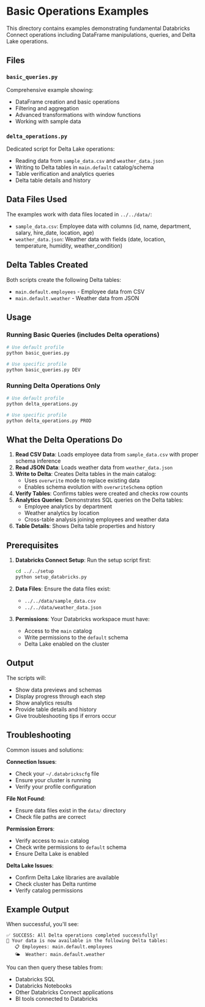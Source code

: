 # Basic Operations Examples

This directory contains examples demonstrating fundamental Databricks Connect operations including DataFrame manipulations, queries, and Delta Lake operations.

## Files

### `basic_queries.py`
Comprehensive example showing:
- DataFrame creation and basic operations
- Filtering and aggregation
- Advanced transformations with window functions
- Working with sample data

### `delta_operations.py` 
Dedicated script for Delta Lake operations:
- Reading data from `sample_data.csv` and `weather_data.json`
- Writing to Delta tables in `main.default` catalog/schema
- Table verification and analytics queries
- Delta table details and history

## Data Files Used

The examples work with data files located in `../../data/`:
- `sample_data.csv`: Employee data with columns (id, name, department, salary, hire_date, location, age)
- `weather_data.json`: Weather data with fields (date, location, temperature, humidity, weather_condition)

## Delta Tables Created

Both scripts create the following Delta tables:
- `main.default.employees` - Employee data from CSV
- `main.default.weather` - Weather data from JSON

## Usage

### Running Basic Queries (includes Delta operations)
```bash
# Use default profile
python basic_queries.py

# Use specific profile
python basic_queries.py DEV
```

### Running Delta Operations Only
```bash
# Use default profile
python delta_operations.py

# Use specific profile  
python delta_operations.py PROD
```

## What the Delta Operations Do

1. **Read CSV Data**: Loads employee data from `sample_data.csv` with proper schema inference
2. **Read JSON Data**: Loads weather data from `weather_data.json`
3. **Write to Delta**: Creates Delta tables in the main catalog:
   - Uses `overwrite` mode to replace existing data
   - Enables schema evolution with `overwriteSchema` option
4. **Verify Tables**: Confirms tables were created and checks row counts
5. **Analytics Queries**: Demonstrates SQL queries on the Delta tables:
   - Employee analytics by department
   - Weather analytics by location
   - Cross-table analysis joining employees and weather data
6. **Table Details**: Shows Delta table properties and history

## Prerequisites

1. **Databricks Connect Setup**: Run the setup script first:
   ```bash
   cd ../../setup
   python setup_databricks.py
   ```

2. **Data Files**: Ensure the data files exist:
   - `../../data/sample_data.csv`
   - `../../data/weather_data.json`

3. **Permissions**: Your Databricks workspace must have:
   - Access to the `main` catalog
   - Write permissions to the `default` schema
   - Delta Lake enabled on the cluster

## Output

The scripts will:
- Show data previews and schemas
- Display progress through each step
- Show analytics results
- Provide table details and history
- Give troubleshooting tips if errors occur

## Troubleshooting

Common issues and solutions:

**Connection Issues**:
- Check your `~/.databrickscfg` file
- Ensure your cluster is running
- Verify your profile configuration

**File Not Found**:
- Ensure data files exist in the `data/` directory
- Check file paths are correct

**Permission Errors**:
- Verify access to `main` catalog
- Check write permissions to `default` schema
- Ensure Delta Lake is enabled

**Delta Lake Issues**:
- Confirm Delta Lake libraries are available
- Check cluster has Delta runtime
- Verify catalog permissions

## Example Output

When successful, you'll see:
```
✅ SUCCESS: All Delta operations completed successfully!
🎉 Your data is now available in the following Delta tables:
   📋 Employees: main.default.employees
   🌤️  Weather: main.default.weather
```

You can then query these tables from:
- Databricks SQL
- Databricks Notebooks
- Other Databricks Connect applications
- BI tools connected to Databricks 